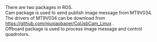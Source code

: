 There are two packages in ROS.<br>
Cam package is used to send publish image message from MT9V034.<br>
The drivers of MT9V034 can be download from https://github.com/niuxiaobaoer/CqUsbCam_Linux .<br>
Offboard package is used to process image message and control quadrotors.<br>
